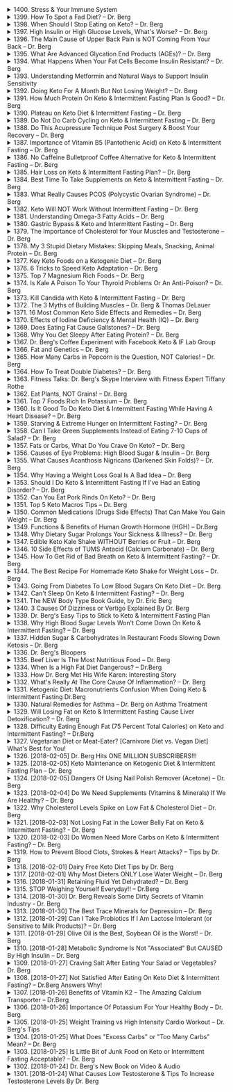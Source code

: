 <details>
<summary>1400. Stress & Your Immune System</summary><br>

<a href="https://www.youtube.com/watch?v=XTnnqZCRfBQ" target="_blank">
    <img src="https://img.youtube.com/vi/XTnnqZCRfBQ/maxresdefault.jpg" 
        alt="[Youtube]" width="200">
</a>


</details>

<details>
<summary>1399. How To Spot a Fad Diet? – Dr. Berg</summary><br>

<a href="https://www.youtube.com/watch?v=K--NZDSZs1o" target="_blank">
    <img src="https://img.youtube.com/vi/K--NZDSZs1o/maxresdefault.jpg" 
        alt="[Youtube]" width="200">
</a>


</details>

<details>
<summary>1398. When Should I Stop Eating on Keto? – Dr. Berg</summary><br>

<a href="https://www.youtube.com/watch?v=J77zqK2CkLk" target="_blank">
    <img src="https://img.youtube.com/vi/J77zqK2CkLk/maxresdefault.jpg" 
        alt="[Youtube]" width="200">
</a>


</details>

<details>
<summary>1397. High Insulin or High Glucose Levels, What's Worse? – Dr. Berg</summary><br>

<a href="https://www.youtube.com/watch?v=e9B4D7GBHNE" target="_blank">
    <img src="https://img.youtube.com/vi/e9B4D7GBHNE/maxresdefault.jpg" 
        alt="[Youtube]" width="200">
</a>


</details>

<details>
<summary>1396. The Main Cause of Upper Back Pain is NOT Coming From Your Back – Dr. Berg</summary><br>

<a href="https://www.youtube.com/watch?v=NX0YkXzplAk" target="_blank">
    <img src="https://img.youtube.com/vi/NX0YkXzplAk/maxresdefault.jpg" 
        alt="[Youtube]" width="200">
</a>


</details>

<details>
<summary>1395. What Are Advanced Glycation End Products (AGEs)? – Dr. Berg</summary><br>

<a href="https://www.youtube.com/watch?v=oZuK8ajA5iE" target="_blank">
    <img src="https://img.youtube.com/vi/oZuK8ajA5iE/maxresdefault.jpg" 
        alt="[Youtube]" width="200">
</a>


</details>

<details>
<summary>1394. What Happens When Your Fat Cells Become Insulin Resistant? – Dr. Berg</summary><br>

<a href="https://www.youtube.com/watch?v=pYJPna_oEwc" target="_blank">
    <img src="https://img.youtube.com/vi/pYJPna_oEwc/maxresdefault.jpg" 
        alt="[Youtube]" width="200">
</a>


</details>

<details>
<summary>1393. Understanding Metformin and Natural Ways to Support Insulin Sensitivity</summary><br>

<a href="https://www.youtube.com/watch?v=L2ZNvl1saLY" target="_blank">
    <img src="https://img.youtube.com/vi/L2ZNvl1saLY/maxresdefault.jpg" 
        alt="[Youtube]" width="200">
</a>


</details>

<details>
<summary>1392. Doing Keto For A Month But Not Losing Weight? – Dr. Berg</summary><br>

<a href="https://www.youtube.com/watch?v=67Ty4UjIwJ4" target="_blank">
    <img src="https://img.youtube.com/vi/67Ty4UjIwJ4/maxresdefault.jpg" 
        alt="[Youtube]" width="200">
</a>


</details>

<details>
<summary>1391. How Much Protein On Keto & Intermittent Fasting Plan Is Good? – Dr. Berg</summary><br>

<a href="https://www.youtube.com/watch?v=bLGlP8T7zU0" target="_blank">
    <img src="https://img.youtube.com/vi/bLGlP8T7zU0/maxresdefault.jpg" 
        alt="[Youtube]" width="200">
</a>


</details>

<details>
<summary>1390. Plateau on Keto Diet & Intermittent Fasting – Dr. Berg</summary><br>

<a href="https://www.youtube.com/watch?v=Vlc8XOv35EI" target="_blank">
    <img src="https://img.youtube.com/vi/Vlc8XOv35EI/maxresdefault.jpg" 
        alt="[Youtube]" width="200">
</a>


</details>

<details>
<summary>1389. Do Not Do Carb Cycling on Keto & Intermittent Fasting – Dr. Berg</summary><br>

<a href="https://www.youtube.com/watch?v=ou1PJ3Nv6Lc" target="_blank">
    <img src="https://img.youtube.com/vi/ou1PJ3Nv6Lc/maxresdefault.jpg" 
        alt="[Youtube]" width="200">
</a>


</details>

<details>
<summary>1388. Do This Acupressure Technique Post Surgery & Boost Your Recovery – Dr. Berg</summary><br>

<a href="https://www.youtube.com/watch?v=eh-a8BiYfLo" target="_blank">
    <img src="https://img.youtube.com/vi/eh-a8BiYfLo/maxresdefault.jpg" 
        alt="[Youtube]" width="200">
</a>


</details>

<details>
<summary>1387. Importance of Vitamin B5 (Pantothenic Acid) on Keto & Intermittent Fasting – Dr. Berg</summary><br>

<a href="https://www.youtube.com/watch?v=nl1KZ4hfruI" target="_blank">
    <img src="https://img.youtube.com/vi/nl1KZ4hfruI/maxresdefault.jpg" 
        alt="[Youtube]" width="200">
</a>


</details>

<details>
<summary>1386. No Caffeine Bulletproof Coffee Alternative for Keto & Intermittent Fasting – Dr. Berg</summary><br>

<a href="https://www.youtube.com/watch?v=IBnOEjtkqY4" target="_blank">
    <img src="https://img.youtube.com/vi/IBnOEjtkqY4/maxresdefault.jpg" 
        alt="[Youtube]" width="200">
</a>


</details>

<details>
<summary>1385. Hair Loss on Keto & Intermittent Fasting Plan? – Dr. Berg</summary><br>

<a href="https://www.youtube.com/watch?v=ufnFuwB7aCA" target="_blank">
    <img src="https://img.youtube.com/vi/ufnFuwB7aCA/maxresdefault.jpg" 
        alt="[Youtube]" width="200">
</a>


</details>

<details>
<summary>1384. Best Time To Take Supplements on Keto & Intermittent Fasting – Dr. Berg</summary><br>

<a href="https://www.youtube.com/watch?v=8Lt7Hm8dd3Y" target="_blank">
    <img src="https://img.youtube.com/vi/8Lt7Hm8dd3Y/maxresdefault.jpg" 
        alt="[Youtube]" width="200">
</a>


</details>

<details>
<summary>1383. What Really Causes PCOS (Polycystic Ovarian Syndrome) – Dr. Berg</summary><br>

<a href="https://www.youtube.com/watch?v=mpM-5BtUg6Q" target="_blank">
    <img src="https://img.youtube.com/vi/mpM-5BtUg6Q/maxresdefault.jpg" 
        alt="[Youtube]" width="200">
</a>


</details>

<details>
<summary>1382. Keto Will NOT Work Without Intermittent Fasting – Dr. Berg</summary><br>

<a href="https://www.youtube.com/watch?v=HkOWHV2GpAk" target="_blank">
    <img src="https://img.youtube.com/vi/HkOWHV2GpAk/maxresdefault.jpg" 
        alt="[Youtube]" width="200">
</a>


</details>

<details>
<summary>1381. Understanding Omega-3 Fatty Acids – Dr. Berg</summary><br>

<a href="https://www.youtube.com/watch?v=5aQjULjyFpY" target="_blank">
    <img src="https://img.youtube.com/vi/5aQjULjyFpY/maxresdefault.jpg" 
        alt="[Youtube]" width="200">
</a>


</details>

<details>
<summary>1380. Gastric Bypass & Keto and Intermittent Fasting – Dr. Berg</summary><br>

<a href="https://www.youtube.com/watch?v=Wr8S_DCeD2w" target="_blank">
    <img src="https://img.youtube.com/vi/Wr8S_DCeD2w/maxresdefault.jpg" 
        alt="[Youtube]" width="200">
</a>


</details>

<details>
<summary>1379. The Importance of Cholesterol for Your Muscles and Testosterone – Dr. Berg</summary><br>

<a href="https://www.youtube.com/watch?v=X35o4V27JBY" target="_blank">
    <img src="https://img.youtube.com/vi/X35o4V27JBY/maxresdefault.jpg" 
        alt="[Youtube]" width="200">
</a>


</details>

<details>
<summary>1378. My 3 Stupid Dietary Mistakes: Skipping Meals, Snacking, Animal Protein – Dr. Berg</summary><br>

<a href="https://www.youtube.com/watch?v=xC2ImFM-3Og" target="_blank">
    <img src="https://img.youtube.com/vi/xC2ImFM-3Og/maxresdefault.jpg" 
        alt="[Youtube]" width="200">
</a>


</details>

<details>
<summary>1377. Key Keto Foods on a Ketogenic Diet – Dr. Berg</summary><br>

<a href="https://www.youtube.com/watch?v=A88BLnhj9Fk" target="_blank">
    <img src="https://img.youtube.com/vi/A88BLnhj9Fk/maxresdefault.jpg" 
        alt="[Youtube]" width="200">
</a>


</details>

<details>
<summary>1376. 6 Tricks to Speed Keto Adaptation – Dr. Berg</summary><br>

<a href="https://www.youtube.com/watch?v=Hgn14XgT2to" target="_blank">
    <img src="https://img.youtube.com/vi/Hgn14XgT2to/maxresdefault.jpg" 
        alt="[Youtube]" width="200">
</a>


</details>

<details>
<summary>1375. Top 7 Magnesium Rich Foods – Dr. Berg</summary><br>

<a href="https://www.youtube.com/watch?v=uwYj50FR8NM" target="_blank">
    <img src="https://img.youtube.com/vi/uwYj50FR8NM/maxresdefault.jpg" 
        alt="[Youtube]" width="200">
</a>


</details>

<details>
<summary>1374. Is Kale A Poison To Your Thyroid Problems Or An Anti-Poison? – Dr. Berg</summary><br>

<a href="https://www.youtube.com/watch?v=2Q8X2W4Lpeg" target="_blank">
    <img src="https://img.youtube.com/vi/2Q8X2W4Lpeg/maxresdefault.jpg" 
        alt="[Youtube]" width="200">
</a>


</details>

<details>
<summary>1373. Kill Candida with Keto & Intermittent Fasting – Dr. Berg</summary><br>

<a href="https://www.youtube.com/watch?v=InM6gQkYCRQ" target="_blank">
    <img src="https://img.youtube.com/vi/InM6gQkYCRQ/maxresdefault.jpg" 
        alt="[Youtube]" width="200">
</a>


</details>

<details>
<summary>1372. The 3 Myths of Building Muscles – Dr. Berg & Thomas DeLauer</summary><br>

<a href="https://www.youtube.com/watch?v=fYCevT0dBac" target="_blank">
    <img src="https://img.youtube.com/vi/fYCevT0dBac/maxresdefault.jpg" 
        alt="[Youtube]" width="200">
</a>


</details>

<details>
<summary>1371. 16 Most Common Keto Side Effects and Remedies – Dr. Berg</summary><br>

<a href="https://www.youtube.com/watch?v=thRboMXI4Rc" target="_blank">
    <img src="https://img.youtube.com/vi/thRboMXI4Rc/maxresdefault.jpg" 
        alt="[Youtube]" width="200">
</a>


</details>

<details>
<summary>1370. Effects of Iodine Deficiency & Mental Health (IQ) – Dr. Berg</summary><br>

<a href="https://www.youtube.com/watch?v=HLgcAR0JbRI" target="_blank">
    <img src="https://img.youtube.com/vi/HLgcAR0JbRI/maxresdefault.jpg" 
        alt="[Youtube]" width="200">
</a>


</details>

<details>
<summary>1369. Does Eating Fat Cause Gallstones? – Dr. Berg</summary><br>

<a href="https://www.youtube.com/watch?v=HBDEuzvvjao" target="_blank">
    <img src="https://img.youtube.com/vi/HBDEuzvvjao/maxresdefault.jpg" 
        alt="[Youtube]" width="200">
</a>


</details>

<details>
<summary>1368. Why You Get Sleepy After Eating Protein? – Dr. Berg</summary><br>

<a href="https://www.youtube.com/watch?v=NLuRN6zi41I" target="_blank">
    <img src="https://img.youtube.com/vi/NLuRN6zi41I/maxresdefault.jpg" 
        alt="[Youtube]" width="200">
</a>


</details>

<details>
<summary>1367. Dr. Berg's Coffee Experiment with Facebook Keto & IF Lab Group</summary><br>

<a href="https://www.youtube.com/watch?v=Hoo5iryYYIc" target="_blank">
    <img src="https://img.youtube.com/vi/Hoo5iryYYIc/maxresdefault.jpg" 
        alt="[Youtube]" width="200">
</a>


</details>

<details>
<summary>1366. Fat and Genetics – Dr. Berg</summary><br>

<a href="https://www.youtube.com/watch?v=Ar_UlpG4LBM" target="_blank">
    <img src="https://img.youtube.com/vi/Ar_UlpG4LBM/maxresdefault.jpg" 
        alt="[Youtube]" width="200">
</a>


</details>

<details>
<summary>1365. How Many Carbs in Popcorn is the Question, NOT Calories! – Dr. Berg</summary><br>

<a href="https://www.youtube.com/watch?v=QYNOwyJPRxA" target="_blank">
    <img src="https://img.youtube.com/vi/QYNOwyJPRxA/maxresdefault.jpg" 
        alt="[Youtube]" width="200">
</a>


</details>

<details>
<summary>1364. How To Treat Double Diabetes? – Dr. Berg</summary><br>

<a href="https://www.youtube.com/watch?v=ZzmiYK6LCbE" target="_blank">
    <img src="https://img.youtube.com/vi/ZzmiYK6LCbE/maxresdefault.jpg" 
        alt="[Youtube]" width="200">
</a>


</details>

<details>
<summary>1363. Fitness Talks: Dr. Berg's Skype Interview with Fitness Expert Tiffany Rothe</summary><br>

<a href="https://www.youtube.com/watch?v=T4gO05_QS0s" target="_blank">
    <img src="https://img.youtube.com/vi/T4gO05_QS0s/maxresdefault.jpg" 
        alt="[Youtube]" width="200">
</a>


</details>

<details>
<summary>1362. Eat Plants, NOT Grains! – Dr. Berg</summary><br>

<a href="https://www.youtube.com/watch?v=DJ57neiSdaA" target="_blank">
    <img src="https://img.youtube.com/vi/DJ57neiSdaA/maxresdefault.jpg" 
        alt="[Youtube]" width="200">
</a>


</details>

<details>
<summary>1361. Top 7 Foods Rich In Potassium – Dr. Berg</summary><br>

<a href="https://www.youtube.com/watch?v=Jtn2Zebdyk4" target="_blank">
    <img src="https://img.youtube.com/vi/Jtn2Zebdyk4/maxresdefault.jpg" 
        alt="[Youtube]" width="200">
</a>


</details>

<details>
<summary>1360. Is It Good To Do Keto Diet & Intermittent Fasting While Having A Heart Disease? – Dr. Berg</summary><br>

<a href="https://www.youtube.com/watch?v=UEuKGjACdf0" target="_blank">
    <img src="https://img.youtube.com/vi/UEuKGjACdf0/maxresdefault.jpg" 
        alt="[Youtube]" width="200">
</a>


</details>

<details>
<summary>1359. Starving & Extreme Hunger on Intermittent Fasting? – Dr. Berg</summary><br>

<a href="https://www.youtube.com/watch?v=1-GLieu0-Hs" target="_blank">
    <img src="https://img.youtube.com/vi/1-GLieu0-Hs/maxresdefault.jpg" 
        alt="[Youtube]" width="200">
</a>


</details>

<details>
<summary>1358. Can I Take Green Supplements Instead of Eating 7-10 Cups of Salad? – Dr. Berg</summary><br>

<a href="https://www.youtube.com/watch?v=jW8JIjeKVIE" target="_blank">
    <img src="https://img.youtube.com/vi/jW8JIjeKVIE/maxresdefault.jpg" 
        alt="[Youtube]" width="200">
</a>


</details>

<details>
<summary>1357. Fats or Carbs, What Do You Crave On Keto? – Dr. Berg</summary><br>

<a href="https://www.youtube.com/watch?v=3G8363xClT8" target="_blank">
    <img src="https://img.youtube.com/vi/3G8363xClT8/maxresdefault.jpg" 
        alt="[Youtube]" width="200">
</a>


</details>

<details>
<summary>1356. Causes of Eye Problems: High Blood Sugar & Insulin – Dr. Berg</summary><br>

<a href="https://www.youtube.com/watch?v=YnP136WfSrQ" target="_blank">
    <img src="https://img.youtube.com/vi/YnP136WfSrQ/maxresdefault.jpg" 
        alt="[Youtube]" width="200">
</a>


</details>

<details>
<summary>1355. What Causes Acanthosis Nigricans (Darkened Skin Folds)? – Dr. Berg</summary><br>

<a href="https://www.youtube.com/watch?v=NCbJxrYqxao" target="_blank">
    <img src="https://img.youtube.com/vi/NCbJxrYqxao/maxresdefault.jpg" 
        alt="[Youtube]" width="200">
</a>


</details>

<details>
<summary>1354. Why Having a Weight Loss Goal Is A Bad Idea – Dr. Berg</summary><br>

<a href="https://www.youtube.com/watch?v=MwZawlBJyOY" target="_blank">
    <img src="https://img.youtube.com/vi/MwZawlBJyOY/maxresdefault.jpg" 
        alt="[Youtube]" width="200">
</a>


</details>

<details>
<summary>1353. Should I Do Keto & Intermittent Fasting If I've Had an Eating Disorder? – Dr. Berg</summary><br>

<a href="https://www.youtube.com/watch?v=d04rfbNnbUw" target="_blank">
    <img src="https://img.youtube.com/vi/d04rfbNnbUw/maxresdefault.jpg" 
        alt="[Youtube]" width="200">
</a>


</details>

<details>
<summary>1352. Can You Eat Pork Rinds On Keto? – Dr. Berg</summary><br>

<a href="https://www.youtube.com/watch?v=HJDzvEwJ0aI" target="_blank">
    <img src="https://img.youtube.com/vi/HJDzvEwJ0aI/maxresdefault.jpg" 
        alt="[Youtube]" width="200">
</a>


</details>

<details>
<summary>1351. Top 5 Keto Macros Tips – Dr. Berg</summary><br>

<a href="https://www.youtube.com/watch?v=bgD19482--Y" target="_blank">
    <img src="https://img.youtube.com/vi/bgD19482--Y/maxresdefault.jpg" 
        alt="[Youtube]" width="200">
</a>


</details>

<details>
<summary>1350. Common Medications (Drugs Side Effects) That Can Make You Gain Weight – Dr. Berg</summary><br>

<a href="https://www.youtube.com/watch?v=kZzNx3JNhRo" target="_blank">
    <img src="https://img.youtube.com/vi/kZzNx3JNhRo/maxresdefault.jpg" 
        alt="[Youtube]" width="200">
</a>


</details>

<details>
<summary>1349. Functions & Benefits of Human Growth Hormone (HGH) – Dr.Berg</summary><br>

<a href="https://www.youtube.com/watch?v=6jLGTnf2YHc" target="_blank">
    <img src="https://img.youtube.com/vi/6jLGTnf2YHc/maxresdefault.jpg" 
        alt="[Youtube]" width="200">
</a>


</details>

<details>
<summary>1348. Why Dietary Sugar Prolongs Your Sickness & Illness? – Dr. Berg</summary><br>

<a href="https://www.youtube.com/watch?v=6d_Z_xezJLU" target="_blank">
    <img src="https://img.youtube.com/vi/6d_Z_xezJLU/maxresdefault.jpg" 
        alt="[Youtube]" width="200">
</a>


</details>

<details>
<summary>1347. Edible Keto Kale Shake WITHOUT Berries or Fruit – Dr. Berg</summary><br>

<a href="https://www.youtube.com/watch?v=hjKyM0gW1uc" target="_blank">
    <img src="https://img.youtube.com/vi/hjKyM0gW1uc/maxresdefault.jpg" 
        alt="[Youtube]" width="200">
</a>


</details>

<details>
<summary>1346. 10 Side Effects of TUMS Antacid (Calcium Carbonate) – Dr. Berg</summary><br>

<a href="https://www.youtube.com/watch?v=tX73T8iFx-o" target="_blank">
    <img src="https://img.youtube.com/vi/tX73T8iFx-o/maxresdefault.jpg" 
        alt="[Youtube]" width="200">
</a>


</details>

<details>
<summary>1345. How To Get Rid of Bad Breath on Keto & Intermittent Fasting? – Dr. Berg</summary><br>

<a href="https://www.youtube.com/watch?v=ySmzyYOyrWE" target="_blank">
    <img src="https://img.youtube.com/vi/ySmzyYOyrWE/maxresdefault.jpg" 
        alt="[Youtube]" width="200">
</a>


</details>

<details>
<summary>1344. The Best Recipe For Homemade Keto Shake for Weight Loss – Dr. Berg</summary><br>

<a href="https://www.youtube.com/watch?v=HRJuP7HGVcc" target="_blank">
    <img src="https://img.youtube.com/vi/HRJuP7HGVcc/maxresdefault.jpg" 
        alt="[Youtube]" width="200">
</a>


</details>

<details>
<summary>1343. Going From Diabetes To Low Blood Sugars On Keto Diet – Dr. Berg</summary><br>

<a href="https://www.youtube.com/watch?v=c6U8Qe_5gSk" target="_blank">
    <img src="https://img.youtube.com/vi/c6U8Qe_5gSk/maxresdefault.jpg" 
        alt="[Youtube]" width="200">
</a>


</details>

<details>
<summary>1342. Can't Sleep On Keto & Intermittent Fasting? – Dr. Berg</summary><br>

<a href="https://www.youtube.com/watch?v=e1xay0186_U" target="_blank">
    <img src="https://img.youtube.com/vi/e1xay0186_U/maxresdefault.jpg" 
        alt="[Youtube]" width="200">
</a>


</details>

<details>
<summary>1341. The NEW Body Type Book Guide, by Dr. Eric Berg</summary><br>

<a href="https://www.youtube.com/watch?v=jkddx6YJM94" target="_blank">
    <img src="https://img.youtube.com/vi/jkddx6YJM94/maxresdefault.jpg" 
        alt="[Youtube]" width="200">
</a>


</details>

<details>
<summary>1340. 3 Causes Of Dizziness or Vertigo Explained By Dr. Berg</summary><br>

<a href="https://www.youtube.com/watch?v=jICR0I67IkU" target="_blank">
    <img src="https://img.youtube.com/vi/jICR0I67IkU/maxresdefault.jpg" 
        alt="[Youtube]" width="200">
</a>


</details>

<details>
<summary>1339. Dr. Berg's Easy Tips to Stick to Keto & Intermittent Fasting Plan</summary><br>

<a href="https://www.youtube.com/watch?v=3IMIzZeyO8Y" target="_blank">
    <img src="https://img.youtube.com/vi/3IMIzZeyO8Y/maxresdefault.jpg" 
        alt="[Youtube]" width="200">
</a>


</details>

<details>
<summary>1338. Why High Blood Sugar Levels Won't Come Down On Keto & Intermittent Fasting? – Dr. Berg</summary><br>

<a href="https://www.youtube.com/watch?v=LpHVa0H5S8I" target="_blank">
    <img src="https://img.youtube.com/vi/LpHVa0H5S8I/maxresdefault.jpg" 
        alt="[Youtube]" width="200">
</a>


</details>

<details>
<summary>1337. Hidden Sugar & Carbohydrates In Restaurant Foods Slowing Down Ketosis – Dr. Berg</summary><br>

<a href="https://www.youtube.com/watch?v=Krn_VZzf_oo" target="_blank">
    <img src="https://img.youtube.com/vi/Krn_VZzf_oo/maxresdefault.jpg" 
        alt="[Youtube]" width="200">
</a>


</details>

<details>
<summary>1336. Dr. Berg's Bloopers</summary><br>

<a href="https://www.youtube.com/watch?v=hTFWxhoEzYA" target="_blank">
    <img src="https://img.youtube.com/vi/hTFWxhoEzYA/maxresdefault.jpg" 
        alt="[Youtube]" width="200">
</a>


</details>

<details>
<summary>1335. Beef Liver Is The Most Nutritious Food – Dr. Berg</summary><br>

<a href="https://www.youtube.com/watch?v=1ZmXKYL240E" target="_blank">
    <img src="https://img.youtube.com/vi/1ZmXKYL240E/maxresdefault.jpg" 
        alt="[Youtube]" width="200">
</a>


</details>

<details>
<summary>1334. When Is a High Fat Diet Dangerous? – Dr.Berg</summary><br>

<a href="https://www.youtube.com/watch?v=HKasbW6VSaI" target="_blank">
    <img src="https://img.youtube.com/vi/HKasbW6VSaI/maxresdefault.jpg" 
        alt="[Youtube]" width="200">
</a>


</details>

<details>
<summary>1333. How Dr. Berg Met His Wife Karen: Interesting Story</summary><br>

<a href="https://www.youtube.com/watch?v=C9GBNXGtK74" target="_blank">
    <img src="https://img.youtube.com/vi/C9GBNXGtK74/maxresdefault.jpg" 
        alt="[Youtube]" width="200">
</a>


</details>

<details>
<summary>1332. What's Really At The Core Cause Of Inflammation? – Dr. Berg</summary><br>

<a href="https://www.youtube.com/watch?v=mFozTOH5N0k" target="_blank">
    <img src="https://img.youtube.com/vi/mFozTOH5N0k/maxresdefault.jpg" 
        alt="[Youtube]" width="200">
</a>


</details>

<details>
<summary>1331. Ketogenic Diet: Macronutrients Confusion When Doing Keto & Intermittent Fasting Dr.Berg</summary><br>

<a href="https://www.youtube.com/watch?v=vB2EtclQLRA" target="_blank">
    <img src="https://img.youtube.com/vi/vB2EtclQLRA/maxresdefault.jpg" 
        alt="[Youtube]" width="200">
</a>


</details>

<details>
<summary>1330. Natural Remedies for Asthma – Dr. Berg on Asthma Treatment</summary><br>

<a href="https://www.youtube.com/watch?v=5uTvmnuwQqI" target="_blank">
    <img src="https://img.youtube.com/vi/5uTvmnuwQqI/maxresdefault.jpg" 
        alt="[Youtube]" width="200">
</a>


</details>

<details>
<summary>1329. Will Losing Fat on Keto & Intermittent Fasting Cause Liver Detoxification? – Dr. Berg</summary><br>

<a href="https://www.youtube.com/watch?v=7pW5MEwSvII" target="_blank">
    <img src="https://img.youtube.com/vi/7pW5MEwSvII/maxresdefault.jpg" 
        alt="[Youtube]" width="200">
</a>


</details>

<details>
<summary>1328. Difficulty Eating Enough Fat (75 Percent Total Calories) on Keto and Intermittent Fasting? – Dr.Berg</summary><br>

<a href="https://www.youtube.com/watch?v=BFqfuZru3v8" target="_blank">
    <img src="https://img.youtube.com/vi/BFqfuZru3v8/maxresdefault.jpg" 
        alt="[Youtube]" width="200">
</a>


</details>

<details>
<summary>1327. Vegetarian Diet or Meat-Eater? [Carnivore Diet vs. Vegan Diet] What's Best for You!</summary><br>

<a href="https://www.youtube.com/watch?v=1WpGlDPZzU4" target="_blank">
    <img src="https://img.youtube.com/vi/1WpGlDPZzU4/maxresdefault.jpg" 
        alt="[Youtube]" width="200">
</a>


</details>

<details>
<summary>1326. [2018-02-05] Dr. Berg Hits ONE MILLION SUBSCRIBERS!!!</summary><br>

<a href="https://www.youtube.com/watch?v=ya5K0yjjS64" target="_blank">
    <img src="https://img.youtube.com/vi/ya5K0yjjS64/maxresdefault.jpg" 
        alt="[Youtube]" width="200">
</a>

### 核心主題  
- YouTube頻道達到一百萬訂閱數的里程碑。  

### 主要觀念  
1. **平台的重要性**：YouTube作為一個Engage和Connect全球觀眾的平台，具有巨大的影響力。  
2. **感謝粉絲的貢獻**：粉絲們通過订阅、分享、評論等方式支持了頻道的發展。  
3. **粉絲的價值**：粉絲不僅數量庞大，更因個性化質（幽默、智慧、 kindness）而顯得特別珍貴。  

### 啟示與意義  
- 達到一百萬訂閱數象徵著頻道的成功和影響力的提升。  
- 粉絲的支持是頻道成長的主要動力。  

### 給予回饋的方式  
1. **慶祝活動**：舉辦 giveaways 以表達感謝。  
2. **獎品介紹**：提供25套「Keto kits」，包括多種健康相關產品（如《The bigger smaller book》、營養補給品等）。  

### 參與方式  
- 分享使用頻道內容後的成果（如Before/After照片或故事），並附上指定Hashtag `#d drberg`。  
- 通過電子郵件傳送視頻至 `reviews@drberg.com` 以增加中獎機會。  

### 健康建議  
- 鼓勵粉絲分享健康成果，展示頻道內容的實用性和影響力。  
- 提供健康的產品套裝作為獎品，鼓勵健康生活方式的實踐。  

### 结論  
- 感謝粉絲的支持是頻道成功的基石。  
- 通過慶祝活動和回饋獎品，增強與粉絲之間的情感聯繫。
</details>

<details>
<summary>1325. [2018-02-05] Keto Maintenance on Ketogenic Diet & Intermittent Fasting Plan – Dr. Berg</summary><br>

<a href="https://www.youtube.com/watch?v=skeMZd6ToQc" target="_blank">
    <img src="https://img.youtube.com/vi/skeMZd6ToQc/maxresdefault.jpg" 
        alt="[Youtube]" width="200">
</a>

### 文章重點整理

---

#### **核心主題**
1. **酮osis（酮症）与间歇性禁食**  
   - 探讨酮osis和间歇性禁食作为健康生活方式的科学性和可持续性。

2. **代谢转换**  
   - 强调将身体代谢从依赖糖类转变为依赖脂肪的重要性。

3. **长期健康目标**  
   - 突出通过酮osis和间歇性禁食实现整体健康的策略。

---

#### **主要觀念**
1. **酮osis与間歇性禁食的定义与作用**  
   - 酮osis是一种以脂肪为能量来源的代谢状态，有助于改善血糖调节和整体健康。  
   - 间歇性禁食模拟了人体在进化过程中适应的食物稀缺环境，促进生理功能优化。

2. **饮食模式的历史演变**  
   - 现代人习惯于频繁进食（如三餐或六餐），而从进化角度来看，人类更适应间歇性进食模式。

3. **健康与代谢的关系**  
   - 健康不仅仅体现在体重管理上，还包括能量水平、专注力、压力调节和睡眠质量等多个维度。

---

#### **問題原因**
1. **传统饮食观念的局限性**  
   - 将减重视为短期目标，忽视长期健康维护。  
   - 过度依赖糖分摄入导致代谢失衡和慢性疾病风险增加。

2. **现代生活方式的影响**  
   - 高热量、高糖分的加工食品普及，破坏了身体的自然代谢节律。  
   - 缺乏运动和不规律的饮食习惯加剧了代谢问题。

---

#### **解決方法**
1. **酮osis与间歇性禁食的应用**  
   - 通过低碳水化合物、高脂肪的饮食方式诱导酮症，促进脂肪燃烧和血糖稳定。  
   - 实践间歇性禁食（如16:8模式），模拟进化中的进食习惯，提升代谢灵活性。

2. **健康生活方式的建立**  
   - 培养健康的饮食习惯，避免依赖快速食品和高糖饮料。  
   - 结合适量运动，增强体质和代谢能力。

3. **心理与行为调整**  
   - 转变“为生存而吃”的观念，注重营养均衡和食物质量。  
   - 学会享受健康饮食的乐趣，减少对不健康食品的依赖。

---

#### **健康建議**
1. **饮食结构调整**  
   - 减少精制糖和高碳水化合物的摄入，增加优质脂肪（如橄榄油、坚果）和蛋白质的比例。  
   - 采用酮osis饮食模式，初期需逐步适应以避免代谢不适。

2. **间歇性禁食实践**  
   - 设定固定的进食窗口（如每日8小时），其余时间保持空腹状态。  
   - 禁食期间可饮用无糖茶或黑咖啡，缓解饥饿感。

3. **生活习惯优化**  
   - 保证充足睡眠，每晚7-9小时，以促进代谢修复和恢复。  
   - 定期监测身体指标（如血糖、体重），评估健康状况的改善情况。

---

#### **結論**
1. **酮osis与间歇性禁食的优势**  
   - 提供了一种科学且可持续的健康生活方式，帮助实现长期代谢稳定和整体健康。  

2. **健康维护的关键点**  
   - 通过饮食调整、行为习惯改变和定期监测，建立个人化的健康管理方案。  
   - 强调健康是多维度的概念，而非单一的体重指标。

3. **未来展望**  
   - 酮osis与间歇性禁食的应用前景广阔，可进一步研究其对慢性疾病预防和治疗的效果。  
   - 通过社区支持和专业指导，帮助更多人实现健康生活目标。
</details>

<details>
<summary>1324. [2018-02-05] Dangers Of Using Nail Polish Remover (Acetone) – Dr. Berg</summary><br>

<a href="https://www.youtube.com/watch?v=uwwtjKVBdIk" target="_blank">
    <img src="https://img.youtube.com/vi/uwwtjKVBdIk/maxresdefault.jpg" 
        alt="[Youtube]" width="200">
</a>

### 文章整理與分析

#### 核心主題
- **危險來源**：指甲油去除劑（主要成分為丙酮）
- **影響對象**：消費者及美甲沙龙工作人員
- **健康風險**：丙酮的毒性及其对人体器官（肺、肝）的危害

#### 主要觀念
1. 現代美甲服務中使用的产品含有多種有害化學物質，包括甲醛和其他有毒溶劑。
2. 這些化學物質能通過皮膚吸收，進入血液，影響多個器官系統。
3. 長期暴露在這些化學物質中可能導致嚴重的健康問題。

#### 問題原因
1. 化學成分的危害：
   - **丙酮**：作為主要溶劑，具有高度毒性，可導致肺部損傷、炎症和疤痕組織形成。
   - **甲醛**：用作膠黏劑，是一種已知的致癌物。
2. 美甲沙龙環境中缺乏適當的通風和空氣淨化措施。

#### 解決方法
1. 替代產品：
   - 使用天然成分的指甲油去除劑，例如白醋和檸檬汁。
2. 減少暴露：
   - 在美甲過程中佩戴防護設備（如口罩和手套）。
3. 環境改善措施：
   - 在美甲沙龙中安裝高品質的空氣淨化器。

#### 健康建議
1. **飲食排毒**：
   - 多攝取十字花科蔬菜（如西兰花、甘藍），以促進身體對毒素的排毒。
2. **個人防護**：
   - 在美甲時使用防護裝備，並選擇通風良好的環境。
3. **定期檢查**：
   - 如果有長期暴露於有毒化學物質的情況，建議定期進行健康檢查。

#### 結論
- 指甲油去除劑中的丙酮和其他有害化學物質對人體健康構成严重威脅。
- 通過使用天然替代產品、改善工作環境和採取有效的排毒措施，可以顯著降低這些風險。
- 對於從事美甲行業的人員來說，保護自身健康至關重要。
</details>

<details>
<summary>1323. [2018-02-04] Do We Need Supplements (Vitamins & Minerals) If We Are Healthy? – Dr. Berg</summary><br>

<a href="https://www.youtube.com/watch?v=jt1xXYNweZ4" target="_blank">
    <img src="https://img.youtube.com/vi/jt1xXYNweZ4/maxresdefault.jpg" 
        alt="[Youtube]" width="200">
</a>

### 小節歸納

#### 核心主題  
- 探讨在已具備健康的生活方式下，是否需要攝取膳食補充劑。

---

#### 主要觀念  
1. **健康的定義**：  
   健康並非僅指不使用藥物或體重正常，而是指身體能量充足、睡眠質量良好、無炎症反應、消化系統健康、腎上腺功能 optimal 等多方面的綜合狀態。然而，幾乎所有人或多或少都存在某些身體問題。

2. **飲食與土壤 nutrient 的影響**：  
   在美國等地區，土壤的營養成分已嚴重缺乏，導致食物中的nutrient含量不足。相比之下，非洲等土壤肥沃的地區，居民的牙齒和骨骼結構更健康，表明食物來源的環境對營養吸收有重要影響。

3. **個人飲食史的影響**：  
   過去的不良飲食習慣（如高糖、低纖維攝取）會導致身體各系統功能受損，進一步增加對膳食補充劑的需求。

---

#### 問題原因  
1. **土壤營養缺失**：  
   美國等地區的土壤缺乏必要的 nutriment，導致食物營養密度降低。  

2. **環境污染與毒性負荷**：  
   環境中存在大量化學物質，干擾内分泌系統和肝臟功能，影響身體對nutrient的吸收和代謝。  

3. **飲食結構限制**：  
   要滿足每日所需的營養攝取（如4700毫克的鉀），幾乎不可能通過單一食物來源實現。  

---

#### 解決方法  
1. **補充劑的作用**：  
   - **幫助吸收**：某些補充劑可提升身體對已有飲食中nutrient的吸收效率。  
   - **彌補不足**：針對特定的弱點（如腎上腺 fatigue、雌激素 dominance 等），提供必要的營養支持。  

2. **具體產品介紹**：  
   - **夜間配方**：支持腎上腺功能，幫助放鬆和睡眠。  
   - ** cruciferous 膠囊**：平衡雌激素，促進肝臟健康。  
   - **小麥芻粉**：富含 trace minerals，提供高濃度的酶和營養。  
   - **電解質粉末**：補充每日所需的鉀和其他礦物質。  

---

#### 健康建議  
1. **飲食調整**：儘量攝取多樣化的食物，尤其是高 nutrient 密度的食物（如十字花科蔬菜）。  
2. **補充劑選擇**：根據個人健康狀況和弱點，選擇合適的膳食補充劑。  
3. **環境注意**：減少接觸環境中的化學物質，降低毒性負荷對身體的影響。  

---

#### 總結  
健康的定義遠不止於外部指標，而是需綜合考量多個生理系統的功能狀態。在 modern 生活方式下，土壤營養缺失、飲食結構限制和環境污染等因素使得單靠飲食很難完全滿足營養需求。適當的膳食補充劑可以幫助彌補這些不足，提升整體健康水平。
</details>

<details>
<summary>1322. Why Cholesterol Levels Spike on Low Fat & Cholesterol Diet – Dr. Berg</summary><br>

<a href="https://www.youtube.com/watch?v=ErSbsMF5Hho" target="_blank">
    <img src="https://img.youtube.com/vi/ErSbsMF5Hho/maxresdefault.jpg" 
        alt="[Youtube]" width="200">
</a>


</details>

<details>
<summary>1321. [2018-02-03] Not Losing Fat in the Lower Belly Fat on Keto & Intermittent Fasting? - Dr. Berg</summary><br>

<a href="https://www.youtube.com/watch?v=Sg2NIQI-lLk" target="_blank">
    <img src="https://img.youtube.com/vi/Sg2NIQI-lLk/maxresdefault.jpg" 
        alt="[Youtube]" width="200">
</a>

### 文章重點整理

#### 核心主題
- 論述酮飲食（keto diet）和間歇性禁食對於人體特定部位減脂的效果，特別是下半身（腿部、臀部等）的減脂allenges。

#### 主要觀念
1. **酮飲食與間歇性禁食的作用機制**：
   - 降低胰島素水平，改善胰島素抵抗。
   - 主要針對腹部脂肪，因其密度較高且與胰島素抵抗密切相關。

2. **減脂_plateau現象**：
   - 隨著時間的推移，肌肉與脂肪的比例會改變，導致體重不再明顯下降。
   - 肌肉量增加而脂肪量減少，但肌肉密度高於脂肪，因此體重可能持平或略有增加。

3. **下半身減脂的挑戰**：
   - 下半身脂肪往往較為頑固，特別是臀部和大腿部位。
   - 年齡增長後，肌肉含脂肪比例提高，影響減脂效果。

#### 問題原因
- 腳下肢部位的脂肪密度較低，且肌肉中脂肪含量高，導致酮飲食和禁食的效果不如腹部明顯。
- 单純依靠酮飲食和禁食，可能無法有效改變下半身的體形。

#### 解决方法
1. **增強力量訓練**：
   - 針對腿部、臀部等部位進行力量訓練（如深蹲、硬舉、槓鈴練習等）。
   - 進行跳箱、垂直彈跳等爆發力訓練，提升肌肉活性。

2. **綜合運動計劃**：
   - 結合有氧運動和力量訓練，以提高整體肌肉量和脂肪燃燒率。
   - 減少久坐時間，增加活動量，促進血液循環，幫助下半身代謝。

3. **長期堅持**：
   - 改善體脂分佈需要數年時間，尤其是在40歲以上的人群中。
   - 每隔一段時間記錄體型數據（如臀部、大腿周圍），以客觀評估進展。

#### 健康建議
- 測量身體部位的變化，而非單純依靠體重秤，以更準確地評估減脂效果。
- 耐心和堅持是關鍵，避免因短期未見效而放棄計劃。
- 維持健康的生活方式，包括均衡飲食、規律運動和充足睡眠。

#### 結論
- 飲食和禁食對於改善腹部脂肪有顯著效果，但下半身減脂需要更長時間和綜合運動計劃的支持。
- 通過增肌來提高代謝率是下半身減脂的重要策略，建議配合同類器械訓練來提升肌肉活性。
</details>

<details>
<summary>1320. [2018-02-03] Do Women Need More Carbs on Keto & Intermittent Fasting? – Dr. Berg</summary><br>

<a href="https://www.youtube.com/watch?v=3QEAEQjOHyM" target="_blank">
    <img src="https://img.youtube.com/vi/3QEAEQjOHyM/maxresdefault.jpg" 
        alt="[Youtube]" width="200">
</a>

### 核心主題
- 女性在酮egenic（生酮飲食）和間歇性斷食計劃中是否需要攝取更多碳水化合物。

### 主要觀念
1. **碳水化合物的作用**：許多女性發現食用碳水化合物後感覺更好，因此自然增加碳水攝取量。
2. **低血糖的影響**：在間歇性斷食期間，血糖降低首先影響腦部功能，導致情緒不穩、焦躁和記憶問題。
3. **胰島素抵抗的作用**：
   - 胰島素抵抗會導致胰臟分泌更多胰島素，進而進一步降低血糖。
   - 高胰島素水平長期來看會惡化血糖控制。

### 問題原因
- **低血糖症狀**：間歇性斷食引發的低血糖是主要問題，影響腦部功能和整體健康。
- **胰島素抵抗**：高碳水攝取量導致胰島素 resistance，加重血糖波動。

### 解决方法
1. **逐步適應酮ogenetic飲食**：
   - 經過2至6周的時間讓身體適應以脂肪為主要能源。
2. **改善營養結構**：
   - 增加 greens 和 B 素食，提升營養均衡。
   - 配合健康脂肪來延長饱腹感。
3. **逐步調整餐次**：
   - 從三餐開始，逐漸减少到兩餐，避免過度壓力。
4. **替代碳水化合物**：
   - 使用蛋白質作為碳水化合物的替代品，以幫助穩定血糖和情緒。

### 健康建議
1. **耐心與堅持**：酮ogenetic飲食需要時間來調整身體反應。
2. **逐步改變**：避免突然增加碳水攝取量，應循序漸進地進行飲食結構的改變。
3. **營養均衡**：確保攝取足夠的蔬菜和健康脂肪，以支持整體健康。

### 結論
- 女性在酮ogenetic和間歇性斷食計劃中不需要增加碳水化合物攝取量。
- 通過逐步適應、改善飲食結構和合理安排餐次，可以有效解決低血糖和胰島素抵抗問題。
- 長期堅持正確的酮ogenetic飲食將帶來更好的健康和能量狀態。
</details>

<details>
<summary>1319. How to Prevent Blood Clots, Strokes & Heart Attacks? – Tips by Dr. Berg</summary><br>

<a href="https://www.youtube.com/watch?v=3vv-p6CTiZI" target="_blank">
    <img src="https://img.youtube.com/vi/3vv-p6CTiZI/maxresdefault.jpg" 
        alt="[Youtube]" width="200">
</a>


</details>

<details>
<summary>1318. [2018-02-01] Dairy Free Keto Diet Tips by Dr. Berg</summary><br>

<a href="https://www.youtube.com/watch?v=oq4D819_FVs" target="_blank">
    <img src="https://img.youtube.com/vi/oq4D819_FVs/maxresdefault.jpg" 
        alt="[Youtube]" width="200">
</a>

### 小節一：核心主題  
- 探讨乳制品不耐受（包括乳糖不耐症和乳蛋白过敏）对酮饮食的影响。  
- 提供 dairy-free keto 的替代方案及健康建议。

### 小節二：主要觀念  
1. **乳制品不耐受的原因**  
   - 乳糖不耐症：缺乏乳糖酶，无法分解牛奶中的乳糖。  
   - 乳蛋白过敏：对牛奶中的蛋白质（如酪蛋白和乳清蛋白）过敏反应。  
2. **乳制品的其他问题**  
   - 大部分乳制品含有转基因谷物饲料，可能导致健康问题。  
   - 激素残留及工业化生产过程可能影响乳品质量。

### 小節三：問題原因  
- 乳制品中的蛋白质和糖分导致过敏或不耐受。  
- 工业化乳制品可能存在激素、GMO成分等潜在健康风险。

### 小節四：解決方法  
1. **可 tolerate的乳制品**  
   - 草饲有机奶酪（如欧洲产的）、未经巴氏杀菌的生牛奶，适合部分人群。  
2. **乳制品替代品**  
   - 椰子油、椰奶、椰子奶油：适用于咖啡、烘焙等。  
   - 动物性脂肪：如黄油、橄榄油、坚果油、种子油和牛油。  
3. **特殊情况下的解决方案**  
   - 对坚果敏感者：需寻找其他替代脂肪来源，如橄榄油或动物脂肪。

### 小節五：健康建議  
1. **乳制品的选择与测试**  
   - 建议尝试少量草饲有机乳制品，观察身体反应。  
2. **替代品的使用建议**  
   - 椰子油和椰子奶油是常用的酮饮食替代品，适合多种用途。  
3. **个体化饮食调整**  
   - 根据自身情况选择合适的脂肪来源，确保营养均衡。

### 小節六：結論  
- 乳制品不耐受或过敏者可以通过合理的替代品实现酮饮食。  
- 关键在于选择高质量、无添加的乳制品和替代脂肪，同时根据个人体质进行调整。
</details>

<details>
<summary>1317. [2018-02-01] Why Most Dieters ONLY Lose Water Weight – Dr. Berg</summary><br>

<a href="https://www.youtube.com/watch?v=IPgB8hWtf3w" target="_blank">
    <img src="https://img.youtube.com/vi/IPgB8hWtf3w/maxresdefault.jpg" 
        alt="[Youtube]" width="200">
</a>

### 一、核心主題  
- 論述人體能量儲存與燃燒機制。  
- 探讨低糖飲食（Low Carb）在脂肪燃燒和健康上的作用。  

---

### 二、主要觀念  
1. **能量儲存系統**：  
   - 糖原儲存：主要儲存在肝臟和肌肉中，用於快速能源供應。  
   - 脂肪儲存：作為長期能量 reserva，分為白色脂肪和棕色脂肪。  
   - 綠茶多酚儲存：協助燃燒脂肪，提升 metabolism efficiency。  

2. **糖的影響**：  
   - 高糖攝入會干擾 sugar handling，導致胰島素抵抗和 fat accumulation。  

3. **運動與能量消耗**：  
   - 有氧運動能有效燃燒糖原，並在高强度訓練中引發脂肪燃燒。  

---

### 三、問題原因  
- 過量攝取糖分會擾亂血糖平衡，導致脂肪 storage 和代謝紊亂。  
- 現代飲食習慣高糖高熱量，易導致 obesity 和相關健康問題。  

---

### 四、解決方法  
1. **飲食調整**：  
   - 採用低糖低碳水化合物飲食（Low Carb Diet）以促進 fat oxidation。  
   - 增加膳食纖維和健康脂肪的攝取，幫助血糖穩定。  

2. **運動計劃**：  
   - 定期進行有氧運動和力量訓練，提升 metabolism 并燃燒脂肪。  
   - 高強度間歇訓練（HIIT）能有效促進 fat burning。  

3. **hydration andanutrition**:  
   - 保持良好的水分攝取，有助於 fat metabolismo 和廢物清除。  
   - 選擇高蛋白質食物來幫助肌肉恢復和 fat loss。  

---

### 五、健康建議  
1. 減少精製糖和高熱量食品的攝取，避免血糖波動。  
2. 增加蔬菜和全穀物的攝入，提供必要的營養和 fibre。  
3. 定期進行身體活動，維持健康體重和代謝率。  
4. 適當補充水分，促進新陳代謝和毒素排出。  

---

### 六、結論  
- 低糖飲食結合有氧運動能有效促進 fat burning 和整體健康。  
- 良好的飲食習慣和規律的運動是維持身體橢圓形和健康的核心。
</details>

<details>
<summary>1316. [2018-01-31] Retaining Fluid Yet Dehydrated? – Dr. Berg</summary><br>

<a href="https://www.youtube.com/watch?v=-dH9tZLPcJo" target="_blank">
    <img src="https://img.youtube.com/vi/-dH9tZLPcJo/maxresdefault.jpg" 
        alt="[Youtube]" width="200">
</a>

### 文章重點整理

---

#### 核心主題  
- 探讨体液潴留与脱水并存的现象及其背后的生理机制。

---

#### 主要觀念  
1. **糖原与水分的关系**：  
   - 葡萄糖以糖原形式储存，每克糖原结合约2克水。  
   - 糖原是一种“含水海绵”，大量糖原存储会导致体内水分潴留。  

2. **高血糖对电解质平衡的影响**：  
   - 高血糖状态导致钾离子流失和钠离子潴留。  
   - 身体通过尿液排出多余的葡萄糖，从而带走大量水分。  

3. **糖尿病的症状与血 sugar问题的关系**：  
   - 糖尿病患者因高血糖导致频繁排尿和口渴感。  
   - 干眼症与高血糖密切相关，眼睛缺水导致角膜损伤和其他眼部不适。  

4. **酮osis和间歇性禁食的作用**：  
   - 通过酮osis（生酮饮食）和间歇性禁食减少糖分摄入，降低血糖水平。  
   - 这种方式有助于改善体液潴留和脱水问题。  

---

#### 問題原因  
1. **糖原存储的水分潴留**：  
   - 糖原代谢依赖碳水化合物，导致体内水分被束缚在细胞内，引发水肿。  

2. **高血糖与电解质失衡**：  
   - 高血糖状态下，身体通过尿液排出葡萄糖时带走大量水分。  
   - 同时，钾离子的流失和钠离子潴留进一步加剧了体液失衡。  

3. **糖尿病引起的多尿与脱水**：  
   - 糖尿病患者因尿液中葡萄糖浓度高，导致频繁排尿，身体失去大量水分。  
   - 口渴感增加，但若未能及时补充水分，会导致细胞内外的水分失衡。  

---

#### 解決方法  
1. **调整饮食策略**：  
   - 采用酮osis（生酮饮食）和间歇性禁食，减少糖分摄入，降低血糖水平。  
   - 增加健康脂肪和蛋白质的摄入，改善体内的代谢状态。  

2. **补充水分与电解质**：  
   - 注意及时补充水分，尤其是在高血糖或糖尿病状态下。  
   - 补充适量的钾离子和其他电解质，以维持体内平衡。  

3. **医疗干预**：  
   - 对于严重的眼部问题（如干眼症），可寻求专业医疗帮助，使用人工泪液或其他治疗方式。  

---

#### 健康建議  
1. **饮食调整**：  
   - 减少精制糖和高碳水化合物的摄入，避免血糖波动。  
   - 采用生酮饮食或间歇性禁食，以促进脂肪代谢，减少体内水分潴留。  

2. **水分管理**：  
   - 在高血糖状态下，注意及时补充水分，防止脱水。  
   - 避免过度饮用含糖饮料，选择纯水或淡盐水。  

3. **定期监测血糖**：  
   - 定期检测血糖水平，了解身体状况，并根据医生建议进行调整。  

4. **关注眼部健康**：  
   - 若出现持续性干眼症或其他眼部问题，应及时就医检查，排除糖尿病等潜在疾病。  

---

#### 結論  
- 体液潴留与脱水并存的现象是高血糖和电解质失衡的结果。  
- 通过调整饮食结构（如生酮饮食）、补充水分以及控制血糖水平，可以有效改善这一问题。  
- 对于糖尿病患者或有类似症状的人群，及时就医和调整生活方式至关重要。
</details>

<details>
<summary>1315. STOP Weighing Yourself Everyday!! – Dr.Berg</summary><br>

<a href="https://www.youtube.com/watch?v=osWIsRnTYLw" target="_blank">
    <img src="https://img.youtube.com/vi/osWIsRnTYLw/maxresdefault.jpg" 
        alt="[Youtube]" width="200">
</a>


</details>

<details>
<summary>1314. [2018-01-30] Dr. Berg Reveals Some Dirty Secrets of Vitamin Industry - Dr. Berg</summary><br>

<a href="https://www.youtube.com/watch?v=uY1sIcTYN3I" target="_blank">
    <img src="https://img.youtube.com/vi/uY1sIcTYN3I/maxresdefault.jpg" 
        alt="[Youtube]" width="200">
</a>

### 文章整理：營養與健康的綜合探討

#### 核心主題
- 膳食結構對人體營養吸收的影響，特別是植物性飲食與動物性飲食的比較。
- 維生素和礦物質在不同食物來源中的可利用率。

#### 主要觀念
1. **維生素A的來源與吸收**
   - 植物性食物提供的是前體维生素A（如β-胡蘿蔔素），需在人體內轉化為活性形式的視黃醇。
   - 動物性食物直接提供活性形式的視黃醇，吸收率更高。

2. **鐵質的來源與吸收**
   - 動物性鐵（血紅蛋白中铁）吸收率較高，主要來源於紅肉、禽類和魚類。
   - 植物性鐵（非血紅蛋白鐵）吸收率低，需搭配維生素C以促進吸收。

3. **B12的來源**
   - B12主要來源於動物性食物，如肉类、蛋類和乳制品。
   - 植物性來源中的B12通常來自微生物的代謝產物，可靠性較低。

4. **海藻與硒元素的作用**
   - 紫菜（spirulina）富含礦物質，特別是硒，對抗氧化和免疫功能有益。
   - 適量攝取可提供必需的微量元素，但過量可能引起中毒。

#### 問題原因
1. **植物性飲食的營養限制**
   - 前體维生素A轉化率低，導致活性形式的缺乏。
   - 植物鐵吸收效率低，易導致缺鐵性貧血。
   - 素食者需依赖微生物來源的B12，可靠性不足。

2. **加工食品對營養成分的破壞**
   - 過度烹調和殺菌處理可能破壞食物中的活性成分，如益生菌等。

#### 解決方法
1. **均衡飲食建議**
   - 素食者應多攝取富含維生素C的食物，促進植物鐵吸收。
   - 补充B12可考慮使用合成補充劑或食用含微生物的食品（如發酵食品）。
   - 通過海藻等食物攝取硒元素，注意控制攝量。

2. **營養補充**
   - 適當補充鐵質和B12，尤其是易缺乏群體（如素食者、育齡婦女）。
   - 紫菜等海藻類食品可作為礦物質的良好來源，但需避免過量攝取。

3. **食品加工改进建議**
   - 倡導 minimally processed foods 以保留更多活性營養成分。
   - 選擇未殺菌的天然食品（如生食蔬菜汁）以獲取益生菌。

#### 健康建議
- 素食者需特別注意鐵質、B12和维生素A的攝取，必要時可諮詢營養師進行補充。
- 遊泳愛好者可適量食用含硒海藻來增強免疫力和抗氧化能力。
- 普通人群應多攝取多樣化的食物來源，以確保全面的營養吸收。

#### 研究支持
1. **维生素A的研究**
   - 多項研究表明，植物性飲食中的β-胡蘿蔔素轉化率約為3-4%，遠低於動物性來源的直接攝取效率（Journal of Nutrition, 2018）。

2. **鐵質吸收研究**
   - 研究顯示，植物鐵的生物利用率平均為5-10%，而动物性鐵可達15-30%（American Journal of Clinical Nutrition, 2016）。

3. **B12來源的研究**
   - 植物性食品中的B12多數來源於微生物污染，其穩定性和含量無法保障（Journal of Agricultural and Food Chemistry, 2014）。

#### 結論
- 動物性食物在提供活性營養成分方面具有不可替代的作用。
- 植物性飲食需注意補充關鍵營養素，以避免 deficiencies。
- 飲食結構的選擇應根據個人健康狀況和營養需求進行綜合考量。
</details>

<details>
<summary>1313. [2018-01-30] The Best Trace Minerals for Depression – Dr. Berg</summary><br>

<a href="https://www.youtube.com/watch?v=Baeo8NhzhCQ" target="_blank">
    <img src="https://img.youtube.com/vi/Baeo8NhzhCQ/maxresdefault.jpg" 
        alt="[Youtube]" width="200">
</a>

### 核心主題：抑郁症與兩種關鍵礦物質（鉻和鋅）的作用機制及健康建議

---

#### 主要觀念：
1. ** Depression与血糖穩定性**  
   抑郁症可能與血糖不穩定密切相關，特別是低血糖（hypoglycemia）或未被診斷的輕度低血糖。  

2. **礦物質的作用**  
   鉻和鋅在調節血糖水平和神經遞質合成中起著重要作用。  

3. **胰島素抵抗性**  
   胰島素抵抗性可能影響血糖穩定期，並干擾氨基酸的吸收，從而影響神經遞質的生產。

---

#### 問題原因：
1. **低血糖對腦部的影響**  
   腳步糖血症會直接影響腦部功能，導致情緒下降。  

2. **胰島素抵抗性**  
   胰島素抵抗性干擾氨基酸吸收，影響神經遞質（如多巴胺、血清otonin和GABA）的合成，進一步加劇抑郁症状。

3. **礦物質缺乏**  
   鉻和鋅的不足可能削弱血糖穩定期，並影響胰島素的生產和功能。

---

#### 解決方法：
1. **補充鉻**  
   - 推荐劑量：600微克/天。  
   - 鉻可幫助穩定血糖水平，特別是有糖尿病或前期糖尿病的患者效果顯著。  

2. **補充鋅**  
   - 推荐劑量：30毫克/天。  
   - 鋅是胰岛素生產中不可或缺的元素，主要存儲在胰腺β細胞中。  

---

#### 健康建議：
1. **飲食調整**  
   - 采用生酮飲食和間歇性禁食來幫助穩定血糖水平。  

2. **監測血糖**  
   - 定期檢查血糖水平，特別是低血糖症狀的患者。  

3. **綜合治療**  
   - 鐵_recommend使用礦物質補充劑作為輔助治療手段，結合心理干預和其他生活方式調整。

---

#### 總結：
抑郁症可能與血糖不穩定和胰島素抵抗性有關，而鉻和鋅在調節血糖和神經遞質合成中起著重要作用。補充這兩種礦物質可作為抑郁症患者的重要輔助治療手段，但需結合飲食調整和其他健康管理策略以實現最佳效果。
</details>

<details>
<summary>1312. [2018-01-29] Can I Take Probiotics If I Am Lactose Intolerant (or Sensitive to Milk Products)? – Dr. Berg</summary><br>

<a href="https://www.youtube.com/watch?v=vjKZS0A8-ow" target="_blank">
    <img src="https://img.youtube.com/vi/vjKZS0A8-ow/maxresdefault.jpg" 
        alt="[Youtube]" width="200">
</a>

### 小節一：核心主題  
- 探讨乳糖不耐受或对乳制品敏感人群如何获取益生菌。

---

### 小節二：主要觀念  
1. 益生菌在维持肠道健康中的重要性。  
2. 乳糖不耐受或对乳制品敏感的人群在选择益生菌来源时的挑战。  

---

### 小芎三：問題原因  
- 许多人通过酸奶、奶酪等乳製品获取益生菌，但这类产品不适合乳糖 intolerance 或对乳制品敏感的人群。  

---

### 小節四：解決方法  
1. **發酵蔬菜**：如 Sauerkraut、Kimchi 等，是乳酸菌的良好来源且不含乳糖。  
2. **有效微生物（E/M）**：市面上有售賣的非乳製益生菌產品，含有多種菌株且 dairy-free，適合敏感人群。  

---

### 小節五：健康建議  
- 对于乳糖不耐受或对乳制品敏感的人群，可以考慮以下方式补充益生菌：  
  - 食用發酵蔬菜（如泡菜、酸菜）。  
  - 使用乳製品以外的益生菌產品（如有效微生物 E/M）。  
- 在選擇相關產品前，建議諮詢專業醫療人員或營養師。  

---

### 小節六：結論  
- 虽然乳糖不耐受或对乳制品敏感的人群在获取益生菌方面面臨挑戰，但仍有其他有效的方式來補充有益微生物，以維持腸道健康。  
- 選擇適合的非乳製益生菌來源是關鍵，既能滿足健康需求，又能避免不適反應。
</details>

<details>
<summary>1311. [2018-01-29] Olive Oil is the Best, Soybean Oil is the Worst! – Dr. Berg</summary><br>

<a href="https://www.youtube.com/watch?v=l8uVelhZebY" target="_blank">
    <img src="https://img.youtube.com/vi/l8uVelhZebY/maxresdefault.jpg" 
        alt="[Youtube]" width="200">
</a>

### 核心主題  
- 論述橄欈油相比其他植物油（特別是大豆油）的健康優勢及其替代 soy oil 的必要性。

---

### 主要觀念  
1. 橄欈油屬于ω-6脂肪酸，通常具有促炎特性。  
2. 大豆油是最不健康的油之一，因其高ω-6含量且可能引發炎症反應及其他健康問題。  
3. 遇到其他 vegetable oils（如玉米油、芥花籽油）雖然也是高ω-6來源，但大豆油的健康風險尤為突出。  

---

### 問題原因  
1. 大豆油過量攝取會導致：  
   - **胰島素抵抗**（前期糖尿病）。  
   - **肥胖**（研究顯示其致肥效果甚至超過果糖）。  
   - **血液中三酸甘油酯水平升高**。  
   - **巨噬細胞功能異常**，增加動脈疾病和血栓風險。  
   - **脂肪肝**：因胰島素上升導致脂肪在肝脏累積。  

2. 大豆油絕大部分為**基因改造 organism (GMO)**，健康隱憂更高。  

---

### 解決方法  
1. 減少攝取大豆油及含大豆油的食品（如市售沙拉醬、烘焙食品、速食等）。  
2. 選擇橄欈油作為主要烹調油料，因其相對較低的炎症風險。  

---

### 健康建議  
1. 确保飲食中ω-3和ω-6脂肪酸的比例平衡，以降低炎症反應。  
2. 對于加工食品、餐廳食物等难以避免大豆油的情況，可考慮自制食品（如沙拉醬、蘸料）並使用橄欈油作為主要用油。  

---

### 結論  
- 大豆油因其高風險特性，.ShouldBe Avoided as much as possible.  
- 橄欈油是較為安全且健康的選擇。  
- 需提高消費者對大豆油健康風險的認識，並鼓勵食品產業減少其使用。  

--- 

此整理基於原文數據與事實，並以正式、客觀的方式呈現。
</details>

<details>
<summary>1310. [2018-01-28] Metabolic Syndrome Is Not "Associated" But CAUSED By High Insulin – Dr. Berg</summary><br>

<a href="https://www.youtube.com/watch?v=Wtof98E8cC4" target="_blank">
    <img src="https://img.youtube.com/vi/Wtof98E8cC4/maxresdefault.jpg" 
        alt="[Youtube]" width="200">
</a>

### 文章重點整理

#### 核心主題：.metabolic Syndrome (代謝症候群)
- **定義**：Metabolic syndrome 是一種由多種代謝相關問題共同作用所引起的症候群，常見的臨床特徵包括高血壓、腹部肥胖、高血糖和高三酸甘油酯血症。
- **別名**：也稱為 Syndrome X。

#### 主要觀念：
1. **病因與機制**：
   - **高胰島素血症 (Hyperinsulinemia)** 被認為是代謝症候群的核心原因。
   - 高胰岛素血症導致肥胖、高血压、高血糖和血脂異常等問題。
   - 胰岛素抵抗（Insulin Resistance）在肥胖患者中普遍存在，並引發胰島β細胞功能障礙。

2. **病理聯繫**：
   - 胰岛素促進脂肪合成並抑制脂肪分解，導致體脂積累。
   - 高胰岛素血症與動脈粥狀硬化、冠狀心病等心血管疾病密切相关。

#### 問題原因：
- 現代飲食習慣中碳水化合物攝取過量，特別是精製糖和白面粉製品，導致胰島素分泌增加。
- 肥胖（尤其是腹部肥胖）進一步加重胰岛素抵抗，形成惡性循環。

#### 解決方法：
1. **飲食調整**：
   - 降低碳水化合物攝取量，選擇低GI食物。
   - 增加膳食纖維攝取，如蔬菜、全穀物和豆類。
   - 減少精製糖和加工食品的攝取。

2. **藥物治療**：
   - 在飲食和運動效果不明顯時，可考慮使用Metformin等藥物來降低胰島素水平。

#### 健康建議：
- 通過低碳水化合物飲食來降低高胰岛素血症。
- 選擇全穀物而非精製榖物，並注意食品標籤以避免隱性糖分攝取。
- 減少食用大豆油等可能引發代謝紊亂的油脂。

#### 結論：
- 代謝症候群的根本原因是高胰岛素血症，而導致此問題的主要因素包括肥胖和不良飲食習慣。
- 通過調整飲食結構、增加身體活動以及必要時配合藥物治療，可以有效控制並緩解相關症狀。

---

### 參考資料：
1. Wikipedia on Hyperinsulinemia and Metabolic Syndrome.
2. Studies on the effects of soybean oil on obesity and insulin resistance in mice.
</details>

<details>
<summary>1309. [2018-01-27] Craving Salt After Eating Your Salad or Vegetables? Dr. Berg</summary><br>

<a href="https://www.youtube.com/watch?v=6IYI6v_Lv7Q" target="_blank">
    <img src="https://img.youtube.com/vi/6IYI6v_Lv7Q/maxresdefault.jpg" 
        alt="[Youtube]" width="200">
</a>

### 小節歸納

#### 核心主題  
- 高assium攝取量與鹽分需求之間的關係。  

#### 主要觀念  
1. 蔬菜中普遍富含高assium，但鈉（鹽）含量較低，導致人體需要更多鹽來平衡。  
2. 大宗消費蔬菜的人往往會經驗到鹽分攝取不足，進而引發鹽癮。  

#### 問題原因  
1. 蔬菜的高高assium含量與低鈉含量之間的不平衡，促使身體增加鹽分攝取以維持電解質平衡。  
2. 常見蔬菜如西兰花、芹菜、羽衣甘藍等均具有高度高assium而相對較低的鹽分含量，進一步導致此現象。  

#### 解決方法  
1. **增加鹽分攝取**：  
   - 食用更多含鹽食物，如海鹽、橄欖、含鹽奶酪、堅果和種子。  
2. **使用調味料增鹽**：  
   - 使用特製香料（如Salad Spectacular）並添加海鹽至沙拉中，以提高鹽分攝取。  

#### 健康建議  
1. 平衡高assium與鈉的攝取，避免因鹽分不足導致疲勞、肌肉痠痛或腿部抽筋。  
2. 適當調整飲食結構，確保鹽分攝取達到每日推薦量（約4700毫克高assium對1000毫克鈉）。  

#### 結論  
- 高攝取蔬菜引發的鹽癮是人體為平衡高assium與鹽分比例而自然產生的反應。  
- 通過增加含鹽食物或調味料的方式，可以有效解決此問題並維持健康狀態。
</details>

<details>
<summary>1308. [2018-01-27] Not Satisfied After Eating On Keto Diet & Intermittent Fasting? – Dr.Berg Answers Why!</summary><br>

<a href="https://www.youtube.com/watch?v=8fu8gO5D-Vg" target="_blank">
    <img src="https://img.youtube.com/vi/8fu8gO5D-Vg/maxresdefault.jpg" 
        alt="[Youtube]" width="200">
</a>

### 核心主題
- 探讨在遵循生酮饮食（Keto饮食）或间歇性禁食（Intermittent Fasting）过程中，饭后仍感不饱足的原因及其解决方案。

---

### 主要觀念
1. **飯後不飽足的可能原因**：
   - 胰島素抗性（Insulin Resistance）：胰岛素无法有效将葡萄糖输送到细胞中。
   - 膠囊問題（Gallbladder Issues）：膽汁分泌不足，影響消化功能。

2. **生酮飲食的核心原則**：
   - 低碳水化合物、高脂肪、适中蛋白質的飲食結構。

---

### 問題原因
1. **胰島素抗性**：
   - 胰岛素抵抗导致细胞膜对胰岛素的敏感度下降，阻碍營養吸收。
2. **膽囊問題**：
   - 膠囊功能不佳影響脂肪消化，導致飽足感不足。

---

### 解決方法
1. **飲食結構調整**：
   - **蔬菜攝取量**：每日7-10杯蔬菜，確保足夠纖維和微量營養素。
   - **碳水化合物控制**：降低碳水化合物攝入，避免加重胰島素抗性。
   - **蛋白質攝取量**：每日3-6盎司蛋白質，過多蛋白質可能增加消化負擔。

2. **脂肪攝取增加**：
   - 增加健康脂肪的攝入，如堅果（尤其是杏仁、核桃等）、牛油果、橄欖油等。
   - 推薦食用堅果醬或搭配蔬菜（如芹菜、胡蘿蔔）作為蘸醬。

3. **其他輔助措施**：
   - 使用蘋果醋：飯時攝取有助于改善胰島素抗性，促進營養吸收。

4. **飲食順序建議**：
   - 先食用蔬菜，再攝取蛋白質，最後享用脂肪類食物，以幫助控制血糖和增加飽足感。

---

### 健康建議
1. **耐心與堅持**：
   - 改善胰島素抗性和膽囊問題需要時間，逐步調整飲食習慣。
2. **個化化飲食計劃**：
   - 根据個人健康狀況和目標制定飲食方案，必要時諮詢專業醫療人員。

---

### 結論
- 飯後不飽足通常是胰島素抗性或膽囊問題的表現。
- 通過調整飲食結構、增加健康脂肪攝取以及使用輔助工具（如蘋果醋），可以逐步改善相關問題。
- 持續遵循生酮饮食和間歇性禁食原則，將有助于提高飯後飽足感並促進整體健康。
</details>

<details>
<summary>1307. [2018-01-26] Benefits of Vitamin K2 – The Amazing Calcium Transporter – Dr.Berg</summary><br>

<a href="https://www.youtube.com/watch?v=CX16-Y09NCM" target="_blank">
    <img src="https://img.youtube.com/vi/CX16-Y09NCM/maxresdefault.jpg" 
        alt="[Youtube]" width="200">
</a>

### 小節歸納

#### 1. 核心主題：維生素K2的功能與重要性  
- **核心主題**：維生素K2（Menatetrenone，簡稱MK-7）是一種脂肪溶性維生素，主要負責 calcium 的運輸和調節。  
- **主要功能**：  
  - 調控 calcium 在骨骼和軟組織中的分布，確保 calcium 進入骨頭而非血管、關節等部位。  
  - 影響 osteoblasts 和 osteoclasts 的活動，促進骨形成並抑制骨破壞。  

---

#### 2. 過 deficiency 的影響  
- **問題原因**：維生素K2 缺乏會導致以下問題：  
  - **血管 calcification**： arteries 硬化，引發高血壓和其他心血管疾病。  
  - **關節和軟組織 calcification**：如骨關節炎、滑囊炎等炎症性病症。  

---

#### 3. 維生素K2的來源與劑量建議  
- **來源**：  
  - 动物性來源：grass-fed 肉類、乳製品（如奶酪）、蛋黃。  
  - 植物性來源：Natto（發酵大豆產品），含豐富的 MK-7。  
- **劑量建議**：  
  - 推荐劑量為每天 100 微克的 MK-7 形式。  
  - 高劑量補充可能需要醫生指導，但一般情況下 100 微克足夠。  

---

#### 4. 與其他營養素的相互作用  
- **與維生素D3的互動**：  
  - 維生素K2 和 D3 具有协同效用，共同促進 calcium 的正確運輸和骨骼健康。  
  - 推荐劑量比例：10,000 IU 的 D3 对應 100 微克的 K2（MK-7）。  

---

#### 5. 健康建議  
- **飲食建議**：  
  - 確保攝入足夠的脂肪，以促進維生素K2的吸收。  
  - 如果採用低碳水化合物（如酮ogenic） diet，搭配 fat 吸收更有效。  
- **藥物干擾注意**：  
  - 使用 statins 或其他降血脂藥物可能影響維生素K2的攝取，需特別補充。  

---

#### 6. 結論與行動呼籲  
- **結論**：維生素K2 在骨骼健康和全身性 calcium 調控中扮演關鍵角色， deficiency 可能引發多種疾病。  
- **行動建議**：  
  - 检查飲食中的 K2 來源，必要時補充 MK-7 形式。  
  - 與維生素D3共同使用以增強效果。  

--- 

以上整理提供了一個結構化的框架，涵蓋了文章的核心內容與關鍵點。
</details>

<details>
<summary>1306. [2018-01-26] Importance Of Potassium For Your Healthy Body – Dr. Berg</summary><br>

<a href="https://www.youtube.com/watch?v=Px8V89FqJE0" target="_blank">
    <img src="https://img.youtube.com/vi/Px8V89FqJE0/maxresdefault.jpg" 
        alt="[Youtube]" width="200">
</a>

### 重點整理

---

#### **核心主題**
- 鉾assium（ potassium） 在人體中的重要性及其對血糖和胰島素的作用。

---

#### **主要觀念**
1. 鉾assium 是身體所需最多的礦物質，每日需求量接近5,000毫克。
2. 鉾assium在幾乎所有細胞中用於能量產生、肌肉蛋白合成以及將葡萄糖儲存為肝糖原。
3. 糖分攝取不足或應激狀態（如高皮質醇）會導致鉀含量下降。
4. 在胰島素抵抗和糖尿病患者中，體內吸收鉀的能力受阻。

---

#### **問題原因**
1. 鉾assium缺乏導致胰臟承受更大壓力，增加患糖尿病風險。
2. 糖分攝取不足或應激狀態（如高皮質醇）會進一步耗竭鉀 reserves。
3. 痰液抵抗和糖尿病患者由於胰島素功能受損，影響鉀的吸收。

---

#### **解決方法**
1. 增加蔬菜攝取量：每日至少7-10杯蔬菜或沙拉。
2. 減少精製食品的攝取，因其高鹽低鉀，不利於維持鉀平衡。
3. 考慮使用含高鉀的補充劑（建議諮詢醫生）。

---

#### **健康建議**
1. 避免依賴低劑量的補充劑（如99毫克），需每日攝取足夠的蔬菜來滿足需求。
2. 確保飲食多樣化，以自然食物為主來源鉀。
3. 請醫生評估是否需要額外的鉀補充。

---

#### **結論**
- 鉾assium對於維持血糖穩固、胰島素敏感性和整體健康至關重要。
- 通過增加蔬菜攝取和調整飲食結構，可以有效改善血糖情況並降低糖尿病風險。
</details>

<details>
<summary>1305. [2018-01-25] Weight Training vs High Intensity Cardio Workout – Dr. Berg's Tips</summary><br>

<a href="https://www.youtube.com/watch?v=1patHzdCnmQ" target="_blank">
    <img src="https://img.youtube.com/vi/1patHzdCnmQ/maxresdefault.jpg" 
        alt="[Youtube]" width="200">
</a>

## 文章要點整理

### 核心主題
- 比較力量訓練與有氧運動（心肺訓練）的效果與安全性。
- 强調針對不同年齡層的健康建議。

### 主要觀念
1. **力量訓練 vs 自身创造阻力訓練**：
   - 使用自體重量或器械進行的力量訓練能激活更多肌肉群。
   - 但相較於有氧運動，其心肺效益較低。
   
2. **心肺訓練的風險與問題**：
   - 心臟對壓力的處理能力有限。
   - 高強度間歇訓練（如跳箱、爆發力訓練）可能導致心臟過度負荷。
   - 年齡較大的族群（40歲以上）尤其需要注意。

3. **恢復的重要性**：
   - 高強度運動後需充分休息，讓脈搏率回落至正常水平。
   - 不恰當的訓練方式可能引發心臟問題。

### 問題原因
- **心臟壓力過大**：高強度、低恢復的訓練模式會使心臟承受額外壓力，特別是年齡較大的族群。
- **血糖耗竭**：
  - 運動消耗儲存的糖原，導致血糖下降，可能引起眩暈或力不從心。
  - 這種症狀與心臟壓力過大的症狀相似。

### 解決方法
1. 減少高強度有氧運動的頻率和持續時間。
2. 遵循低醣飲食（如生酮飲食）與間歇性禁食，以降低對糖原的依賴。
3. 逐步增加心肺訓練強度，並在每次訓練後充分恢復。

### 健康建議
- **訓練策略**：
  - 選擇激活多肌群的力量訓練，初期避免過度著重於有氧運動。
  - 減少短時間內的高強度衝擊性運動（如爆發力訓練）。

- **恢復管理**：
  - 每次高強度訓練後，充分休息，讓脈搏率降至正常水平。
  - 監測運動後的血糖變化，避免因糖原耗竭導致不適。

### 結論
- 適當的力量訓練能有效激活多數肌肉群，但需注意控制心肺訓練的強度和恢復時間。
- 生酮飲食與間歇性禁食有助於降低心臟壓力並穩定血糖水平。
- 針對年齡較大的族群，訓練計劃應更加溫和，逐步提升強度。

以上整理根據文章內容，使用正式學術用語，分小節歸納，條列清晰。
</details>

<details>
<summary>1304. [2018-01-25] What Does "Excess Carbs" or "Too Many Carbs" Mean? – Dr. Berg</summary><br>

<a href="https://www.youtube.com/watch?v=enuqDK1LoIQ" target="_blank">
    <img src="https://img.youtube.com/vi/enuqDK1LoIQ/maxresdefault.jpg" 
        alt="[Youtube]" width="200">
</a>

### 文章整理： excessive carbs 的定義與影響

#### 核心主題  
- 討論「什麼是過多碳水化合物（excessive carbs）」及其對健康的影響。

#### 主要觀念  
1. 碳水化合物會轉化為脂肪，攝取過量的碳水化合物會導致肥胖。
2. 正常血糖水平被定義為 80 到 90 mg/dL（毫克/分升），身體只需要少量 сахара以維持正常功能。
3. 每日攝取的糖分遠遠超過生理需求，美國平均每日攝取量高達 27 茶匙。

#### 問題原因  
1. 美國糖尿病協會建議飲食中 60% 的熱量來自碳水化合物，此一建議可能導致過度攝取。
2. 遊牧思想家或專家提供的信息可能不完全準確，影響公眾健康狀況。
3. 高糖飲食直接導致血糖失衡，最終引發糖尿病等代謝疾病。

#### 解決方法  
1. 減少每日糖分攝取量，將其控制在生理需求範圍內（即 1 茶匙）。
2. 針對糖尿病人，建議大幅降低碳水化合物攝取，以改善血糖水平。

#### 健康建議  
- 避免過度依賴專家建議，需自我判斷並調整飲食結構。
- 採取均衡飲食，控制糖分攝取，增加運動量以提升整體健康狀況。

#### 結論  
- 過多碳水化合物的攝取是導致肥胖和糖尿病的主要原因之一。
- 降低每日糖分攝取至正常需求水平，並結合適當運動，可有效改善健康狀況。
</details>

<details>
<summary>1303. [2018-01-25] Is Little Bit of Junk Food on Keto or Intermittent Fasting Acceptable? – Dr. Berg</summary><br>

<a href="https://www.youtube.com/watch?v=2UB0pKJQ4QE" target="_blank">
    <img src="https://img.youtube.com/vi/2UB0pKJQ4QE/maxresdefault.jpg" 
        alt="[Youtube]" width="200">
</a>

### 核心主題  
- **影響血糖控制的因素**：強調胰島素在血糖 regulation 中的作用及其對體重管理和脂肪燃燒的影響。  

### 主要觀念  
1. **高血糖問題**：患者報告即使進行禁食和運動，血糖仍然偏高。  
2. **隱性不良飲食習慣**：患者攝入少量垃圾食品、甜點和酒精，這些食物可能抵銷其他健康做法的效果。  
3. **胰島素的作用**：胰島素是一種支配性的激素，即使微量過多也會阻礙體重減輕和脂肪燃燒，最終導致血糖波動和胰島素抵抗。  

### 問題原因  
- **不良飲食選擇**：患者雖然整體飲食健康，但仍攝入含糖和高碳水化合物的零食和酒精，這些食物會增加血糖並干擾胰島素敏感性。  
- **胰島素過量**：即使是微量的胰岛素過高，也會影響脂肪燃燒和體重管理，最終導致血糖不穩定和胰岛素抵抗。  

### 解决方法  
1. **替代甜食**：用低碳水化合物、無糖的可口選項來代替傳統甜點，例如使用酮飲食Friendly的食譜。  
2. **行為改變**：避免攝入垃圾食品和酒精，即使是在少量的情況下。  
3. **藥物依賴性**：患者正在服用一種模擬Metformin的草本補充劑，但此做法可能無法完全抵銷胰岛素的影響，需重新評估治療方案。  

### 健康建議  
1. **飲食調整**：改用低碳水化合物、低糖的替代食品來滿足對甜食的渴望，從而長期控制血糖和體重。  
2. **生活方式改變**：堅持禁食和運動，但需避免任何可能增加胰岛素水平的食物攝入。  
3. **定期監測**：密切追蹤血糖和胰島素水平，以評估治療方案的有效性並及時調整。  

### 結論  
- **成功關鍵**：在控制血糖和體重方面，飲食選擇至關重要。即使是少量的不健康食物也可能干擾整體效果。  
- **長期策略**：建議患者採用ustainable 的飲食結構，如酮飲食，以避免對傳統甜食的依賴並保持血糖穩定。
</details>

<details>
<summary>1302. [2018-01-24] Dr. Berg's New Book on Video & Audio</summary><br>

<a href="https://www.youtube.com/watch?v=U_UyLGoiNas" target="_blank">
    <img src="https://img.youtube.com/vi/U_UyLGoiNas/maxresdefault.jpg" 
        alt="[Youtube]" width="200">
</a>

### 核心主題  
- 推介一種新的多媒體學習產品，涵蓋一本書的所有章節。  

### 主要觀念  
1. 產品形式：通過視頻和音頻相结合的方式呈現每章內容。  
2. 學習便利性：提供下載至電腦、同步到手機的功能，便於隨時隨地學習。  
3. 使用工具：iTunes用於管理和同步音頻文件。  

### 啟發原因  
- 現代人希望通過多媒體方式更高效地吸收書籍內容。  

### 解決方案  
1. **產品功能**：  
   - 提供視頻 Seminar 和音頻	mp3 文件，涵蓋所有章節。  
   - 使用閃存盤作為媒介，便於下載和同步。  
2. **技術支持**：  
   - 通過iTunes將音頻文件添加至圖書館並同步到手機。  
3. **操作步驟**：  
   - 下載閃存盤中的mp3文件至電腦。  
   - 使用iTunes將文件同步到手機。  

### 健康建議  
- 經常利用通勤或閒暇時間聽取 Seminar，提升學習效率。  

### 結論  
- 本書籍的多媒體版本提供了便捷且高效的学习方式，適合現代人的生活節奏。
</details>

<details>
<summary>1301. [2018-01-24] What Causes Low Testosterone & Tips To Increase Testosterone Levels By Dr. Berg</summary><br>

<a href="https://www.youtube.com/watch?v=MLW0Fnva6FE" target="_blank">
    <img src="https://img.youtube.com/vi/MLW0Fnva6FE/maxresdefault.jpg" 
        alt="[Youtube]" width="200">
</a>

### 核心主題：睾酮（Testosterone）的作用及其低睾酮的原因與解決方案

---

#### 主要觀念：
1. **睾酮的功能**：
   - 與腺體共同作用，促進生殖器官發育、肌肉生長、骨密度提升、蛋白合成、精子生成等。
   - 影響男性特征，如深沉的 голос、性欲、陰毛及面部毛髮。

2. **睾酮來源**：
   - 主要由睾丸分泌，其次為腎上腺。

3. **睾酮的作用機制**：
   - 與人體生長激素作用方式類似，但具有獨特的生理功能。

4. **低睾酮的原因**：
   - 高胰島素血症（High Insulin Levels）是導致低 testosterone 的最常見原因。
   - 高胰島素血症抑制睾酮和人體生長激素的分泌。

5. **高胰岛素的影響**：
   - 腸肚肥胖、高血壓、高血脂、糖尿病前期或二期等代謝問題。
   - 伴隨疲勞、視力模糊、夜間頻尿等症状。

---

#### 問題原因：
1. **代謝紊亂**：
   - 高胰岛素水平是導致低睾酮的主要因素。
   - 腸肚肥胖（即中心性肥胖）是高胰岛素的典型表現。

2. **生活方式因素**：
   - 不健康飲食、缺乏運動等可能進一步加重胰島素抵抗。

---

#### 解決方法：
1. **飲食調整**：
   - 建議採用酮egenic diet（生酮飲食）以降低胰岛素水平。
   - 生酮飲食強調低碳水化合物、高脂肪、適量蛋白質的飲食結構。

2. **間歇性禁食**：
   - 通過限制進食時間或完全禁食來進一步控制血糖和胰島素水平。

---

#### 健康建議：
1. **評估胰岛素水平**：
   - 如有疑慮，至醫療機構進行血液檢測，包括空腹血糖、胰島素抵抗指數（HOMA-IR）等。

2. **生活方式改善**：
   - 維持規律運動，特別是有氧運動和力量訓練。
   - 避免精制糖和高碳水化合物食物。

3. **監測相關症狀**：
   - 如有疲勞、視力模糊、夜間頻尿等症状，及時就醫。

---

#### 結論：
1. 低睾酮問題與代謝失衡密切相關，尤其是高胰岛素血症。
2. 生酮飲食和間歇性禁食是有效的干預措施。
3. 生活方式的調整在恢復激素平衡中起重要作用。
</details>

